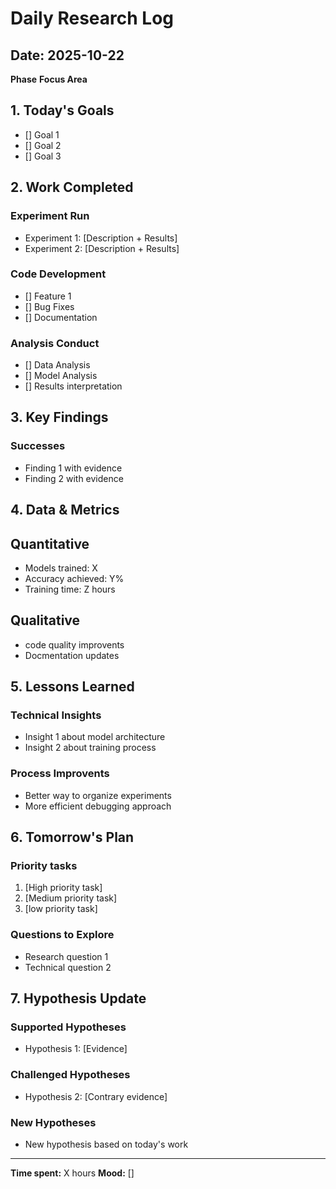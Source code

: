 # Daily Research Log
<!-- file name [date].md -->

## Date: 2025-10-22
**Phase**
**Focus Area**

## 1. Today's Goals
- [] Goal 1
- [] Goal 2
- [] Goal 3

## 2. Work Completed
### Experiment Run
- Experiment 1: [Description + Results]
- Experiment 2: [Description + Results]

### Code Development
- [] Feature 1
- [] Bug Fixes
- [] Documentation

### Analysis Conduct
- [] Data Analysis
- [] Model Analysis
- [] Results interpretation

## 3. Key Findings
### Successes
- Finding 1 with evidence
- Finding 2 with evidence

## 4. Data & Metrics
## Quantitative
- Models trained: X
- Accuracy achieved: Y%
- Training time: Z hours

## Qualitative
- code quality improvents
- Docmentation updates


## 5. Lessons Learned
### Technical Insights
- Insight 1 about model architecture
- Insight 2 about training process

### Process Improvents
- Better way to organize experiments
- More efficient debugging approach


## 6. Tomorrow's Plan
### Priority tasks
1. [High priority task]
2. [Medium priority task]
3. [low priority task]

### Questions to Explore
- Research question 1
- Technical question 2

## 7. Hypothesis Update
### Supported Hypotheses
- Hypothesis 1: [Evidence]

### Challenged Hypotheses
- Hypothesis 2: [Contrary evidence]

### New Hypotheses
- New hypothesis based on today's work

---
**Time spent:** X hours
**Mood:** []



